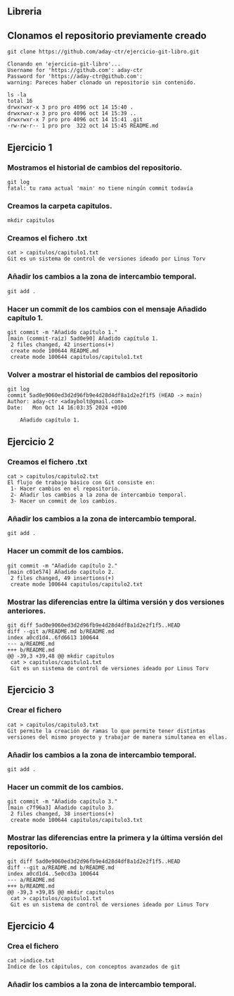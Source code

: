## Libreria

## Clonamos el repositorio previamente creado

```code
git clone https://github.com/aday-ctr/ejercicio-git-libro.git

Clonando en 'ejercicio-git-libro'...
Username for 'https://github.com': aday-ctr
Password for 'https://aday-ctr@github.com': 
warning: Pareces haber clonado un repositorio sin contenido.

ls -la
total 16
drwxrwxr-x 3 pro pro 4096 oct 14 15:40 .
drwxrwxr-x 3 pro pro 4096 oct 14 15:39 ..
drwxrwxr-x 7 pro pro 4096 oct 14 15:41 .git
-rw-rw-r-- 1 pro pro  322 oct 14 15:45 README.md
```

## Ejercicio 1

### Mostramos el historial de cambios del repositorio.

```code
git log   
fatal: tu rama actual 'main' no tiene ningún commit todavía
```

### Creamos la carpeta capitulos.

```code
mkdir capitulos
```

### Creamos el fichero .txt

```code
cat > capitulos/capitulo1.txt
Git es un sistema de control de versiones ideado por Linus Torv
```

### Añadir los cambios a la zona de intercambio temporal.

```code
git add .
```

### Hacer un commit de los cambios con el mensaje Añadido capítulo 1.

```code
git commit -m "Añadido capítulo 1."
[main (commit-raíz) 5ad0e90] Añadido capítulo 1.
 2 files changed, 42 insertions(+)
 create mode 100644 README.md
 create mode 100644 capitulos/capitulo1.txt
```

### Volver a mostrar el historial de cambios del repositorio

```code
git log
commit 5ad0e9060ed3d2d96fb9e4d28d4df8a1d2e2f1f5 (HEAD -> main)
Author: aday-ctr <adaybolt@gmail.com>
Date:   Mon Oct 14 16:03:35 2024 +0100

    Añadido capítulo 1.
```

## Ejercicio 2

### Creamos el fichero .txt

```code
cat > capitulos/capitulo2.txt 
El flujo de trabajo básico con Git consiste en:
 1- Hacer cambios en el repositorio.
 2- Añadir los cambios a la zona de intercambio temporal.
 3- Hacer un commit de los cambios.
```

### Añadir los cambios a la zona de intercambio temporal.

```code
git add .
```

### Hacer un commit de los cambios.

```code
git commit -m "Añadido capítulo 2."
[main c01e574] Añadido capítulo 2.
 2 files changed, 49 insertions(+)
 create mode 100644 capitulos/capitulo2.txt
```

### Mostrar las diferencias entre la última versión y dos versiones anteriores.

```code
git diff 5ad0e9060ed3d2d96fb9e4d28d4df8a1d2e2f1f5..HEAD
diff --git a/README.md b/README.md
index a0cd1d4..6fd6613 100644
--- a/README.md
+++ b/README.md
@@ -39,3 +39,48 @@ mkdir capitulos
 cat > capitulos/capitulo1.txt
 Git es un sistema de control de versiones ideado por Linus Torv
```

## Ejercicio 3

### Crear el fichero

```code
cat > capitulos/capitulo3.txt
Git permite la creación de ramas lo que permite tener distintas versiones del mismo proyecto y trabajar de manera simultanea en ellas.
```

### Añadir los cambios a la zona de intercambio temporal.

```code 
git add .
```

### Hacer un commit de los cambios.

```code
git commit -m "Añadido capítulo 3."
[main c7f96a3] Añadido capítulo 3.
 2 files changed, 38 insertions(+)
 create mode 100644 capitulos/capitulo3.txt
```

### Mostrar las diferencias entre la primera y la última versión del repositorio.

```code
git diff 5ad0e9060ed3d2d96fb9e4d28d4df8a1d2e2f1f5..HEAD
diff --git a/README.md b/README.md
index a0cd1d4..5e0cd3a 100644
--- a/README.md
+++ b/README.md
@@ -39,3 +39,85 @@ mkdir capitulos
 cat > capitulos/capitulo1.txt
 Git es un sistema de control de versiones ideado por Linus Torv
```

## Ejercicio 4

### Crea el fichero

```code
cat >indice.txt
Indice de los cápitulos, con conceptos avanzados de git
```

### Añadir los cambios a la zona de intercambio temporal.

```code

```
